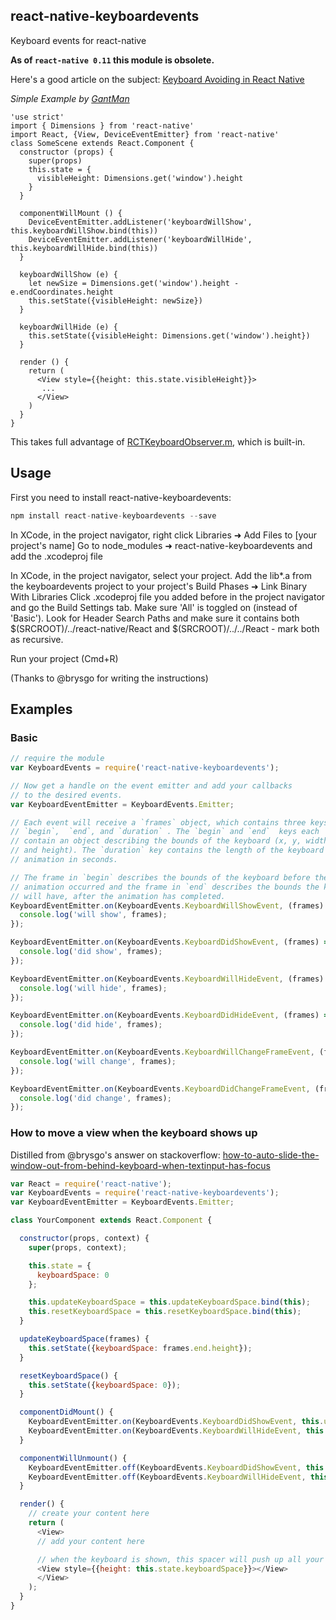 ## react-native-keyboardevents

Keyboard events for react-native

**As of `react-native 0.11` this module is obsolete.**

Here's a good article on the subject: [Keyboard Avoiding in React Native](https://shift.infinite.red/avoiding-the-keyboard-in-react-native-56d05b9a1e81#.977780trk)

_Simple Example by [GantMan](https://github.com/GantMan)_
```es6
'use strict'
import { Dimensions } from 'react-native'
import React, {View, DeviceEventEmitter} from 'react-native'
class SomeScene extends React.Component {
  constructor (props) {
    super(props)
    this.state = {
      visibleHeight: Dimensions.get('window').height
    }
  }

  componentWillMount () {
    DeviceEventEmitter.addListener('keyboardWillShow', this.keyboardWillShow.bind(this))
    DeviceEventEmitter.addListener('keyboardWillHide', this.keyboardWillHide.bind(this))
  }

  keyboardWillShow (e) {
    let newSize = Dimensions.get('window').height - e.endCoordinates.height
    this.setState({visibleHeight: newSize})
  }

  keyboardWillHide (e) {
    this.setState({visibleHeight: Dimensions.get('window').height})
  }

  render () {
    return (
      <View style={{height: this.state.visibleHeight}}>
       ...
      </View>
    )
  }
}
```
This takes full advantage of [RCTKeyboardObserver.m](https://github.com/facebook/react-native/blob/master/React/Base/RCTKeyboardObserver.m), which is built-in.

## Usage

First you need to install react-native-keyboardevents:

```javascript
npm install react-native-keyboardevents --save
```

In XCode, in the project navigator, right click Libraries ➜ Add Files to [your project's name] Go to node_modules ➜ react-native-keyboardevents and add the .xcodeproj file

In XCode, in the project navigator, select your project. Add the lib*.a from the keyboardevents project to your project's Build Phases ➜ Link Binary With Libraries Click .xcodeproj file you added before in the project navigator and go the Build Settings tab. Make sure 'All' is toggled on (instead of 'Basic'). Look for Header Search Paths and make sure it contains both $(SRCROOT)/../react-native/React and $(SRCROOT)/../../React - mark both as recursive.

Run your project (Cmd+R)

(Thanks to @brysgo for writing the instructions)

## Examples

### Basic

```javascript
// require the module
var KeyboardEvents = require('react-native-keyboardevents');

// Now get a handle on the event emitter and add your callbacks
// to the desired events.
var KeyboardEventEmitter = KeyboardEvents.Emitter;

// Each event will receive a `frames` object, which contains three keys -
// `begin`,  `end`, and `duration` . The `begin` and `end`  keys each
// contain an object describing the bounds of the keyboard (x, y, width
// and height). The `duration` key contains the length of the keyboard
// animation in seconds.

// The frame in `begin` describes the bounds of the keyboard before the
// animation occurred and the frame in `end` describes the bounds the keyboard
// will have, after the animation has completed.
KeyboardEventEmitter.on(KeyboardEvents.KeyboardWillShowEvent, (frames) => {
  console.log('will show', frames);
});

KeyboardEventEmitter.on(KeyboardEvents.KeyboardDidShowEvent, (frames) => {
  console.log('did show', frames);
});

KeyboardEventEmitter.on(KeyboardEvents.KeyboardWillHideEvent, (frames) => {
  console.log('will hide', frames);
});

KeyboardEventEmitter.on(KeyboardEvents.KeyboardDidHideEvent, (frames) => {
  console.log('did hide', frames);
});

KeyboardEventEmitter.on(KeyboardEvents.KeyboardWillChangeFrameEvent, (frames) => {
  console.log('will change', frames);
});

KeyboardEventEmitter.on(KeyboardEvents.KeyboardDidChangeFrameEvent, (frames) => {
  console.log('did change', frames);
});
```

### How to move a view when the keyboard shows up
Distilled from @brysgo's answer on stackoverflow:
[how-to-auto-slide-the-window-out-from-behind-keyboard-when-textinput-has-focus](http://stackoverflow.com/questions/29313244/how-to-auto-slide-the-window-out-from-behind-keyboard-when-textinput-has-focus)

```javascript
var React = require('react-native');
var KeyboardEvents = require('react-native-keyboardevents');
var KeyboardEventEmitter = KeyboardEvents.Emitter;

class YourComponent extends React.Component {

  constructor(props, context) {
    super(props, context);

    this.state = {
      keyboardSpace: 0
    };

    this.updateKeyboardSpace = this.updateKeyboardSpace.bind(this);
    this.resetKeyboardSpace = this.resetKeyboardSpace.bind(this);
  }

  updateKeyboardSpace(frames) {
    this.setState({keyboardSpace: frames.end.height});
  }

  resetKeyboardSpace() {
    this.setState({keyboardSpace: 0});
  }

  componentDidMount() {
    KeyboardEventEmitter.on(KeyboardEvents.KeyboardDidShowEvent, this.updateKeyboardSpace);
    KeyboardEventEmitter.on(KeyboardEvents.KeyboardWillHideEvent, this.resetKeyboardSpace);
  }

  componentWillUnmount() {
    KeyboardEventEmitter.off(KeyboardEvents.KeyboardDidShowEvent, this.updateKeyboardSpace);
    KeyboardEventEmitter.off(KeyboardEvents.KeyboardWillHideEvent, this.resetKeyboardSpace);
  }

  render() {
    // create your content here
    return (
      <View>
      // add your content here

      // when the keyboard is shown, this spacer will push up all your other content
      <View style={{height: this.state.keyboardSpace}}></View>
      </View>
    );
  }
}

```
